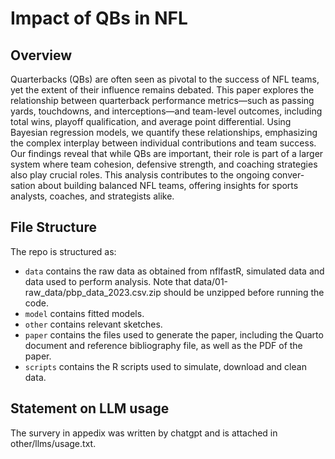# Impact of QBs in NFL

## Overview
Quarterbacks (QBs) are often seen as pivotal to the success of NFL teams, yet the extent of their influence remains 
debated. This paper explores the relationship between quarterback performance metrics—such as passing yards, touchdowns, 
and interceptions—and team-level outcomes, including total wins, playoff qualification, and average point differential. 
Using Bayesian regression models, we quantify these relationships, emphasizing the complex interplay between individual 
contributions and team success. Our findings reveal that while QBs are important, their role is part of a larger system 
where team cohesion, defensive strength, and coaching strategies also play crucial roles. This analysis contributes to 
the ongoing conver- sation about building balanced NFL teams, offering insights for sports analysts, coaches, and 
strategists alike.

## File Structure

The repo is structured as:

-   `data` contains the raw data as obtained from nflfastR, simulated data and data used to perform analysis. Note that data/01-raw_data/pbp_data_2023.csv.zip should be unzipped before running the code. 
-   `model` contains fitted models. 
-   `other` contains relevant sketches.
-   `paper` contains the files used to generate the paper, including the Quarto document and reference bibliography file, as well as the PDF of the paper. 
-   `scripts` contains the R scripts used to simulate, download and clean data.

## Statement on LLM usage
The survery in appedix was written by chatgpt and is attached in other/llms/usage.txt.
